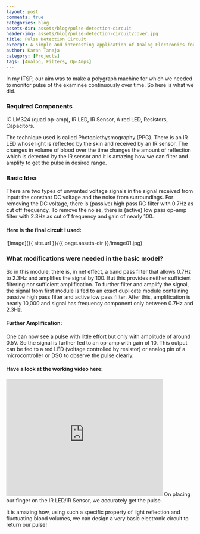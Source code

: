 ```yaml
---
layout: post
comments: true
categories: blog
assets-dir: assets/blog/pulse-detection-circuit
header-img: assets/blog/pulse-detection-circuit/cover.jpg
title: Pulse Detection Circuit
excerpt: A simple and interesting application of Analog Electronics for Pulse Detection
author: Karan Taneja
category: [Projects]
tags: [Analog, Filters, Op-Amps]
---
```


In my ITSP, our aim was to make a polygraph machine for which we needed to monitor pulse of the examinee continuously over time. So here is what we did.

### Required Components

IC LM324 (quad op-amp), 
IR LED, 
IR Sensor, 
A red LED, 
Resistors, 
Capacitors.

The technique used is called Photoplethysmography (PPG).
There is an IR LED whose light is reflected by the skin and received by an IR sensor. The changes in volume of blood over the time changes the amount of reflection which is detected by the IR sensor and it is amazing how we can filter and amplify to get the pulse in desired range.

### Basic Idea

There are two types of unwanted voltage signals in the signal received from input: the constant DC voltage and the noise from surroundings. For removing the DC voltage, there is (passive) high pass RC filter with 0.7Hz as cut off frequency. To remove the noise, there is (active) low pass op-amp filter with 2.3Hz as cut off frequency and gain of nearly 100.

#### Here is the final circuit I used:

![image]({{ site.url }}/{{ page.assets-dir }}/image01.jpg)

### What modifications were needed in the basic model?

So in this module, there is, in net effect, a band pass filter that allows 0.7Hz to 2.3Hz and amplifies the signal by 100. But this provides neither sufficient filtering nor sufficient amplification. To further filter and amplify the signal, the signal from first module is fed to an exact duplicate module containing passive high pass filter and active low pass filter. 
After this, amplification is nearly 10,000 and signal has frequency component only between 0.7Hz and 2.3Hz.

#### Further Amplification:

One can now see a pulse with little effort but only with amplitude of around 0.5V. So the signal is further fed to an op-amp with gain of 10.
This output can be fed to a red LED (voltage controlled by resistor) or analog pin of a microcontroller or DSO to observe the pulse clearly.

#### Have a look at the working video here:

<iframe width="420" height="315" src="https://www.youtube.com/embed/kgVUFpzo6lg" frameborder="0" allowfullscreen></iframe>
On placing our finger on the IR LED/IR Sensor, we accurately get the pulse.

It is amazing how, using such a specific property of light reflection and fluctuating blood volumes, we can design a very basic electronic circuit to return our pulse!
